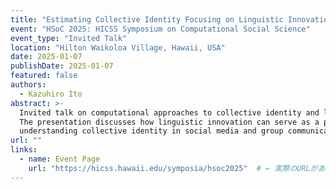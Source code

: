 ```yaml
---
title: "Estimating Collective Identity Focusing on Linguistic Innovation"
event: "HSoC 2025: HICSS Symposium on Computational Social Science"
event_type: "Invited Talk"
location: "Hilton Waikoloa Village, Hawaii, USA"
date: 2025-01-07
publishDate: 2025-01-07
featured: false
authors:
  - Kazuhiro Ito
abstract: >-
  Invited talk on computational approaches to collective identity and linguistic innovation.
  The presentation discusses how linguistic innovation can serve as a proxy for
  understanding collective identity in social media and group communication contexts.
url: ""
links:
  - name: Event Page
    url: "https://hicss.hawaii.edu/symposia/hsoc2025"  # ← 実際のURLがあれば差し替え
---
```

